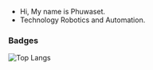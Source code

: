 <!-- ![](https://user-images.githubusercontent.com/18350557/176309783-0785949b-9127-417c-8b55-ab5a4333674e.gif) -->

<!-- My name is Phuwaset Sibta :), Student Mechatronic and Robotics LPTC , I love Technology and Robot -->
*   Hi, My name is Phuwaset. 
*   Technology Robotics and Automation. 
<!-- 
### Skills 
<p align="left">
<a href="https://docs.microsoft.com/en-us/cpp/?view=msvc-170" target="_blank" rel="noreferrer"><img src="https://raw.githubusercontent.com/danielcranney/readme-generator/main/public/icons/skills/c-colored.svg" width="36" height="36" alt="C" /></a>
<a href="https://git-scm.com/" target="_blank" rel="noreferrer"><img src="https://raw.githubusercontent.com/danielcranney/readme-generator/main/public/icons/skills/git-colored.svg" width="36" height="36" alt="Git" /></a>
<a href="https://www.python.org/" target="_blank" rel="noreferrer"><img src="https://raw.githubusercontent.com/danielcranney/readme-generator/main/public/icons/skills/python-colored.svg" width="36" height="36" alt="Python" /></a>
<a href="https://docs.ros.org/.artwork/distributions/humble/HumbleHawksbill.png" target="_blank" rel="noreferrer"><img src="https://docs.ros.org/.artwork/distributions/humble/HumbleHawksbill.png" width="36" height="36" alt="ROS2 Humble" /></a> 
<a href="https://www.arduino.cc/" target="_blank" rel="noreferrer"> <img src="https://cdn.worldvectorlogo.com/logos/arduino-1.svg" alt="arduino" width="40" height="40"/> </a> <a href="https://www.linux.org/" target="_blank" rel="noreferrer"> <img src="https://raw.githubusercontent.com/devicons/devicon/master/icons/linux/linux-original.svg" alt="linux" width="40" height="40"/> </a>  -->


</p>
                    
### Badges
<!-- ![My github stats](https://github-readme-stats.vercel.app/api?username=Phuwaset&show_icons=true) -->
<!-- ![GitHub Stats](https://github-readme-stats.vercel.app/api?username=Phuwaset&count_private=true&show_icons=true) -->
![Top Langs](https://github-readme-stats.vercel.app/api/top-langs/?username=Phuwaset)





